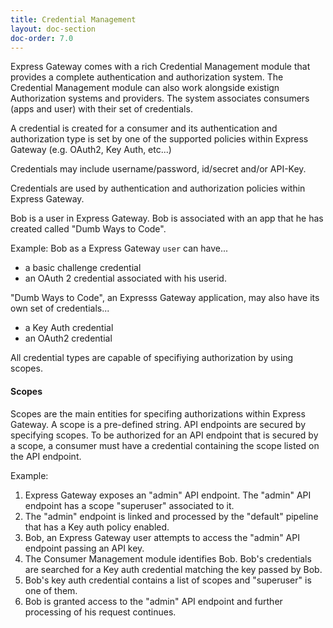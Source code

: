 ```yaml
---
title: Credential Management
layout: doc-section
doc-order: 7.0
---
```


Express Gateway comes with a rich Credential Management module that provides a complete authentication and authorization system. The Credential Management module can also work alongside existign Authorization systems and providers. The system associates consumers (apps and user) with their set of credentials.

A credential is created for a consumer and its authentication and authorization type is set by one of the supported policies within Express Gateway (e.g. OAuth2, Key Auth, etc...)

Credentials may include username/password, id/secret and/or API-Key.

Credentials are used by authentication and authorization policies within Express Gateway.

Bob is a user in Express Gateway.  Bob is associated with an app that he has created called "Dumb Ways to Code".

Example:
Bob as a Express Gateway `user` can have...
- a basic challenge credential
- an OAuth 2 credential
associated with his userid.

"Dumb Ways to Code", an Expresss Gateway application, may also have its own set of credentials...
- a Key Auth credential
- an OAuth2 credential

All credential types are capable of specifiying authorization by using scopes.

#### Scopes
Scopes are the main entities for specifing authorizations within Express Gateway. A scope is a pre-defined string. API endpoints are secured by specifying scopes. To be authorized for an API endpoint that is secured by a scope, a consumer must have a credential containing the scope listed on the API endpoint.

Example:
1. Express Gateway exposes an "admin" API endpoint. The "admin" API endpoint has a scope "superuser" associated to it.
2. The "admin" endpoint is linked and processed by the "default" pipeline that has a Key auth policy enabled.
3. Bob, an Express Gateway user attempts to access the "admin" API endpoint passing an API key.
4. The Consumer Management module identifies Bob.  Bob's credentials are searched for a Key auth credential matching the key passed by Bob.
5. Bob's key auth credential contains a list of scopes and "superuser" is one of them.
6. Bob is granted access to the "admin" API endpoint and further processing of his request continues.
